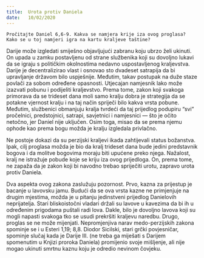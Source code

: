 ```yaml
---
title:  Urota protiv Daniela  
date:   10/02/2020
---
```


`Pročitajte Daniel 6,6-9. Kakva se namjera krije iza ovog proglasa? Kako se u toj namjeri igra na kartu kraljeve taštine?`

Darije može izgledati smiješno objavljujući zabranu koju ubrzo želi ukinuti. On upada u zamku postavljenu od strane službenika koji su dovoljno lukavi da se igraju s političkim okolnostima nedavno uspostavljenog kraljevstva. Darije je decentralizirao vlast i osnovao sto dvadeset satrapija da bi upravljanje državom bilo uspješnije. Međutim, takav postupak na duže staze povlači za sobom određene opasnosti. Utjecajan namjesnik lako može izazvati pobunu i podijeliti kraljevstvo. Prema tome, zakon koji svakoga primorava da se trideset dana moli samo kralju dobra je strategija da se potakne vjernost kralju i na taj način spriječi bilo kakva vrsta pobune. Međutim, službenici obmanjuju kralja tvrdeći da taj prijedlog podupiru “svi” pročelnici, predstojnici, satrapi, savjetnici i namjesnici — što je očito netočno, jer Daniel nije uključen. Osim toga, misao da se prema njemu ophode kao prema bogu možda je kralju izgledala privlačno.

Ne postoje dokazi da su perzijski kraljevi ikada zahtijevali status božanstva. Ipak, cilj proglasa možda je bio da kralj trideset dana bude jedini predstavnik bogova i da molitve bogovima moraju biti upućene preko njega. Nažalost, kralj ne istražuje pobude koje se kriju iza ovog prijedloga. On, prema tome, ne zapaža da je zakon koji bi navodno trebao spriječiti urotu, zapravo urota protiv Daniela.

Dva aspekta ovog zakona zaslužuju pozornost. Prvo, kazna za prijestup je bacanje u lavovsku jamu. Budući da se ova vrsta kazne ne primjenjuje na drugim mjestima, možda je u pitanju jedinstveni prijedlog Danielovih neprijatelja. Stari bliskoistočni vladari držali su lavove u kavezima da bi ih u određenim prigodama puštali radi lova. Dakle, bilo je dovoljno lavova koji su mogli napasti svakoga tko se usudi prekršiti kraljevu naredbu. Drugo, proglas se ne može mijenjati. Nepromjenjiva narav medo-perzijskih zakona spominje se i u Esteri 1,19; 8,8. Diodor Sicilski, stari grčki povjesničar, spominje slučaj kada je Darije III. (ne treba ga miješati s Darijem spomenutim u Knjizi proroka Daniela) promijenio svoje mišljenje, ali nije mogao ukinuti smrtnu kaznu koju je odredio nevinom čovjeku.

